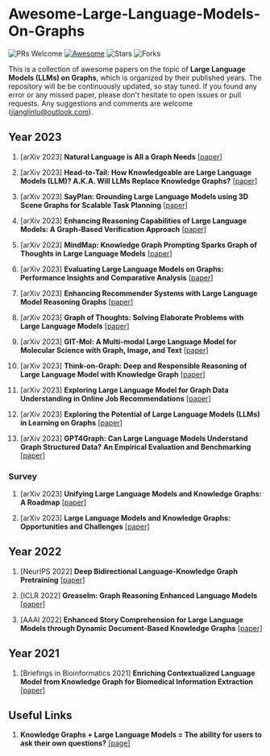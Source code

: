 # Awesome-Large-Language-Models-On-Graphs
 
 ![PRs Welcome](https://img.shields.io/badge/PRs-Welcome-green)  [![Awesome](https://awesome.re/badge.svg)](https://awesome.re) ![Stars](https://img.shields.io/github/stars/Jianglin954/awesome-large-language-models-on-graphs?color=yellow)  ![Forks](https://img.shields.io/github/forks/Jianglin954/awesome-large-language-models-on-graphs?color=blue&label=Fork)
 

 This is a collection of awesome papers on the topic of **Large Language Models (LLMs) on Graphs**, which is organized by their published years. The repository will be be continuously updated, so stay tuned. If you found any error or any missed paper, please don't hesitate to open issues or pull requests. Any suggestions and comments are welcome (jianglinlu@outlook.com).
 
 
## Year 2023


1. [arXiv 2023] **Natural Language is All a Graph Needs** [[paper]](https://arxiv.org/pdf/2308.07134.pdf)

1. [arXiv 2023] **Head-to-Tail: How Knowledgeable are Large Language Models (LLM)? A.K.A. Will LLMs Replace Knowledge Graphs?** [[paper]](https://arxiv.org/pdf/2308.10168.pdf)

1. [arXiv 2023] **SayPlan: Grounding Large Language Models using 3D Scene Graphs for Scalable Task Planning** [[paper]](https://arxiv.org/pdf/2307.06135.pdf)

1. [arXiv 2023] **Enhancing Reasoning Capabilities of Large Language Models: A Graph-Based Verification Approach** [[paper]](https://arxiv.org/pdf/2308.09267.pdf)

1. [arXiv 2023] **MindMap: Knowledge Graph Prompting Sparks Graph of Thoughts in Large Language Models** [[paper]](https://arxiv.org/pdf/2308.09729.pdf)

1. [arXiv 2023] **Evaluating Large Language Models on Graphs: Performance Insights and Comparative Analysis** [[paper]](https://arxiv.org/pdf/2308.11224.pdf)

1. [arXiv 2023] **Enhancing Recommender Systems with Large Language Model Reasoning Graphs** [[paper]](https://arxiv.org/pdf/2308.10835.pdf)

1. [arXiv 2023] **Graph of Thoughts: Solving Elaborate Problems with Large Language Models** [[paper]](https://arxiv.org/pdf/2308.09687.pdf)

1. [arXiv 2023] **GIT-Mol: A Multi-modal Large Language Model for Molecular Science with Graph, Image, and Text** [[paper]](https://arxiv.org/pdf/2308.06911.pdf)

1. [arXiv 2023] **Think-on-Graph: Deep and Responsible Reasoning of Large Language Model with Knowledge Graph** [[paper]](https://arxiv.org/pdf/2307.07697.pdf)

1. [arXiv 2023] **Exploring Large Language Model for Graph Data Understanding in Online Job Recommendations** [[paper]](https://arxiv.org/pdf/2307.05722.pdf)

1. [arXiv 2023] **Exploring the Potential of Large Language Models (LLMs) in Learning on Graphs** [[paper]](https://arxiv.org/pdf/2307.03393.pdf)

1. [arXiv 2023] **GPT4Graph: Can Large Language Models Understand Graph Structured Data? An Empirical Evaluation and Benchmarking** [[paper]](https://arxiv.org/pdf/2305.15066.pdf)

### Survey

1. [arXiv 2023] **Unifying Large Language Models and Knowledge Graphs: A Roadmap** [[paper]](https://arxiv.org/pdf/2306.08302.pdf)

1. [arXiv 2023] **Large Language Models and Knowledge Graphs: Opportunities and Challenges** [[paper]](https://arxiv.org/pdf/2308.06374.pdf)

## Year 2022


1. [NeurIPS 2022] **Deep Bidirectional Language-Knowledge Graph Pretraining** [[paper]](https://proceedings.neurips.cc/paper_files/paper/2022/file/f224f056694bcfe465c5d84579785761-Paper-Conference.pdf)

1. [ICLR 2022] **Greaselm: Graph Reasoning Enhanced Language Models** [[paper]](https://openreview.net/pdf?id=41e9o6cQPj)

1. [AAAI 2022] **Enhanced Story Comprehension for Large Language Models through Dynamic Document-Based Knowledge Graphs** [[paper]](https://ojs.aaai.org/index.php/AAAI/article/view/21286)


## Year 2021


1. [Briefings in Bioinformatics 2021] **Enriching Contextualized Language Model from Knowledge Graph for Biomedical Information Extraction** [[paper]](https://academic.oup.com/bib/article-abstract/22/3/bbaa110/5854405)



## Useful Links
1. **Knowledge Graphs + Large Language Models = The ability for users to ask their own questions?** [[page]](https://medium.com/@peter.lawrence_47665/knowledge-graphs-large-language-models-the-ability-for-users-to-ask-their-own-questions-e4afc348fa72)